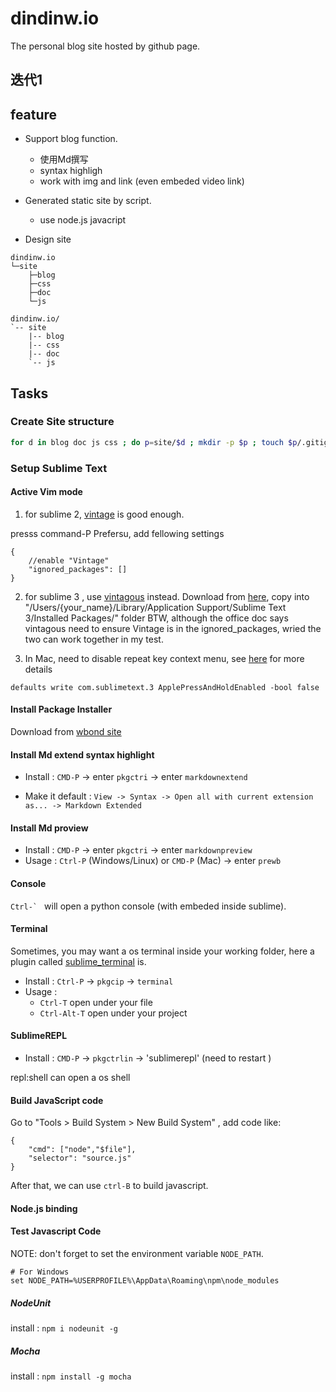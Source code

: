 dindinw.io
==========

The personal blog site hosted by github page.

迭代1
-----

## feature

 - Support blog function.
    - 使用Md撰写
    - syntax highligh
    - work with img and link (even embeded video link)

 - Generated static site by script.
    - use node.js javacript 

 - Design site 

```
dindinw.io
└─site
    ├─blog
    ├─css
    ├─doc
    └─js
```

```
dindinw.io/
`-- site
    |-- blog
    |-- css
    |-- doc
    `-- js
```

Tasks
-----

### Create Site structure

```bash
for d in blog doc js css ; do p=site/$d ; mkdir -p $p ; touch $p/.gitignore ; done
```
### Setup Sublime Text 

#### Active Vim mode

1. for sublime 2, [vintage][v1] is good enough.

presss command-P Prefersu, add fellowing settings

```
{
    //enable "Vintage"
    "ignored_packages": []
}
```
2. for sublime 3 , use [vintagous][v2] instead.
Download from [here][v2_d], copy into "/Users/{your_name}/Library/Application Support/Sublime Text 3/Installed Packages/" folder
BTW, although the office doc says vintagous need to ensure Vintage is in the ignored_packages, wried the two can work together in my test.

3. In Mac, need to disable repeat key context menu, see [here][key_repeat] for more details

```
defaults write com.sublimetext.3 ApplePressAndHoldEnabled -bool false
```

[v1]:http://www.sublimetext.com/docs/2/vintage.html
[v2]:https://github.com/guillermooo/Vintageous
[v2_d]:https://bitbucket.org/guillermooo/vintageous/downloads/Vintageous.sublime-package
[key_repeat]:https://gist.github.com/kconragan/2510186

#### Install Package Installer

Download from [wbond site][pkgctr]

[pkgctr]:https://sublime.wbond.net/installation

#### Install Md extend syntax highlight

- Install : `CMD-P` -> enter `pkgctri` -> enter `markdownextend`

- Make it default : `View -> Syntax -> Open all with current extension as... -> Markdown Extended`

#### Install Md proview 

- Install : `CMD-P` -> enter `pkgctri` -> enter `markdownpreview`
- Usage : `Ctrl-P` (Windows/Linux) or `CMD-P` (Mac) -> enter `prewb`

#### Console 

``Ctrl-` `` will open a python console (with embeded inside sublime).


#### Terminal

Sometimes, you may want a os terminal inside your working folder, here a plugin called [sublime_terminal][s_t] is.

- Install : `Ctrl-P` -> `pkgcip` -> `terminal`
- Usage : 
    - `Ctrl-T` open under your file
    - `Ctrl-Alt-T` open under your project 

[s_t]: https://github.com/wbond/sublime_terminal


#### SublimeREPL

- Install : `CMD-P` -> `pkgctrlin` -> 'sublimerepl' (need to restart )

repl:shell can open a os shell  

[repl]: https://github.com/wuub/SublimeREPL/


#### Build JavaScript code

Go to "Tools > Build System > New Build System" , add code like:

```
{
	"cmd": ["node","$file"],
	"selector": "source.js"
}
```

After that, we can use `ctrl-B` to build javascript.

#### Node.js binding

[node-snippets]:https://github.com/zenorocha/sublime-snippets-js/

[sublimetext-nodejs]:https://github.com/tanepiper/SublimeText-Nodejs

#### Test Javascript Code

NOTE: don't forget to set the environment variable `NODE_PATH`. 

```shell
# For Windows
set NODE_PATH=%USERPROFILE%\AppData\Roaming\npm\node_modules
```

##### NodeUnit
install : `npm i nodeunit -g`

[nodeunit]: https://github.com/caolan/nodeunit

##### Mocha
install : `npm install -g mocha`

[mocha]: https://github.com/visionmedia/mocha
